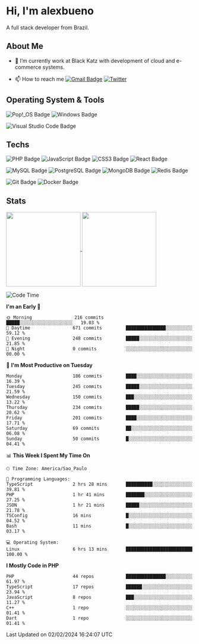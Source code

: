 # Hi, I'm alexbueno

A full stack developer from Brazil.

## About Me

- 🌱 I’m currently work at Black Katz with development of cloud and e-commerce systems.

- 📫 How to reach me [![Gmail Badge](https://img.shields.io/badge/-gmail-c14438?style=for-the-badge&logo=Gmail&logoColor=ffffff)](mailto:alexsandrofbueno@gmail.com) [![Twitter](https://img.shields.io/badge/twitter-1DA1F2.svg?style=for-the-badge&logo=twitter&logoColor=ffffff)](https://twitter.com/Alex_Bueno_7)

## Operating System & Tools

![Pop!_OS Badge](https://img.shields.io/badge/Pop!__OS-48B9C7?logo=popos&logoColor=fff&style=flat)
![Windows Badge](https://img.shields.io/badge/Windows-0078D6?logo=windows&logoColor=fff&style=flat)

![Visual Studio Code Badge](https://img.shields.io/badge/Visual%20Studio%20Code-007ACC?logo=visualstudiocode&logoColor=fff&style=flat)

## Techs

![PHP Badge](https://img.shields.io/badge/PHP-777BB4?logo=php&logoColor=fff&style=flat)
![JavaScript Badge](https://img.shields.io/badge/JavaScript-F7DF1E?logo=javascript&logoColor=000&style=flat)
![CSS3 Badge](https://img.shields.io/badge/CSS3-1572B6?logo=css3&logoColor=fff&style=flat)
![React Badge](https://img.shields.io/badge/React-61DAFB?logo=react&logoColor=000&style=flat)

![MySQL Badge](https://img.shields.io/badge/MySQL-4479A1?logo=mysql&logoColor=fff&style=flat)
![PostgreSQL Badge](https://img.shields.io/badge/PostgreSQL-4169E1?logo=postgresql&logoColor=fff&style=flat)
![MongoDB Badge](https://img.shields.io/badge/MongoDB-47A248?logo=mongodb&logoColor=fff&style=flat)
![Redis Badge](https://img.shields.io/badge/Redis-DC382D?logo=redis&logoColor=fff&style=flat)

![Git Badge](https://img.shields.io/badge/Git-F05032?logo=git&logoColor=fff&style=flat)
![Docker Badge](https://img.shields.io/badge/Docker-2496ED?logo=docker&logoColor=fff&style=flat)


## Stats

<a href="https://github.com/anuraghazra/github-readme-stats">
  <img height=200 align="center" src="https://github-readme-stats.vercel.app/api?username=alexbueno7&theme=dark" />
</a>
<a href="https://github.com/anuraghazra/convoychat">
  <img height=200 align="center" src="https://github-readme-stats.vercel.app/api/top-langs?username=alexbueno7&layout=compact&langs_count=8&card_width=320&theme=dark" />
</a>

<!--START_SECTION:waka-->
![Code Time](http://img.shields.io/badge/Code%20Time-853%20hrs%2025%20mins-blue)

**I'm an Early 🐤** 

```text
🌞 Morning                216 commits         █████░░░░░░░░░░░░░░░░░░░░   19.03 % 
🌆 Daytime                671 commits         ███████████████░░░░░░░░░░   59.12 % 
🌃 Evening                248 commits         █████░░░░░░░░░░░░░░░░░░░░   21.85 % 
🌙 Night                  0 commits           ░░░░░░░░░░░░░░░░░░░░░░░░░   00.00 % 
```
📅 **I'm Most Productive on Tuesday** 

```text
Monday                   186 commits         ████░░░░░░░░░░░░░░░░░░░░░   16.39 % 
Tuesday                  245 commits         █████░░░░░░░░░░░░░░░░░░░░   21.59 % 
Wednesday                150 commits         ███░░░░░░░░░░░░░░░░░░░░░░   13.22 % 
Thursday                 234 commits         █████░░░░░░░░░░░░░░░░░░░░   20.62 % 
Friday                   201 commits         ████░░░░░░░░░░░░░░░░░░░░░   17.71 % 
Saturday                 69 commits          ██░░░░░░░░░░░░░░░░░░░░░░░   06.08 % 
Sunday                   50 commits          █░░░░░░░░░░░░░░░░░░░░░░░░   04.41 % 
```


📊 **This Week I Spent My Time On** 

```text
🕑︎ Time Zone: America/Sao_Paulo

💬 Programming Languages: 
TypeScript               2 hrs 28 mins       ██████████░░░░░░░░░░░░░░░   39.81 % 
PHP                      1 hr 41 mins        ███████░░░░░░░░░░░░░░░░░░   27.25 % 
JSON                     1 hr 21 mins        █████░░░░░░░░░░░░░░░░░░░░   21.78 % 
TSConfig                 16 mins             █░░░░░░░░░░░░░░░░░░░░░░░░   04.52 % 
Bash                     11 mins             █░░░░░░░░░░░░░░░░░░░░░░░░   03.17 % 

💻 Operating System: 
Linux                    6 hrs 13 mins       █████████████████████████   100.00 % 
```

**I Mostly Code in PHP** 

```text
PHP                      44 repos            ███████████████░░░░░░░░░░   61.97 % 
TypeScript               17 repos            ██████░░░░░░░░░░░░░░░░░░░   23.94 % 
JavaScript               8 repos             ███░░░░░░░░░░░░░░░░░░░░░░   11.27 % 
C++                      1 repo              ░░░░░░░░░░░░░░░░░░░░░░░░░   01.41 % 
Dart                     1 repo              ░░░░░░░░░░░░░░░░░░░░░░░░░   01.41 % 
```




 Last Updated on 02/02/2024 16:24:07 UTC
<!--END_SECTION:waka-->
